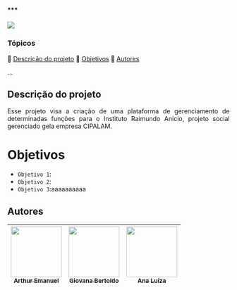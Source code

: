 <h4>***</h4> 

<img loading="lazy" src="https://img.shields.io/badge/Status-Em_Desenvolvimento-gren--"/>

### Tópicos 

:small_blue_diamond: [Descrição do projeto](#descrição-do-projeto)
:small_blue_diamond: [Objetivos](#objetivos)
:small_blue_diamond: [Autores](#autores)

... 

## Descrição do projeto 

<p align="justify">
  Esse projeto visa a criação de uma plataforma de gerenciamento de determinadas funções para o Instituto Raimundo Anício, projeto social gerenciado gela empresa CIPALAM.
</p>

#  Objetivos

- `Objetivo 1`: 
- `Objetivo 2`: 
- `Objetivo 3`:aaaaaaaaaa

## Autores


| [<img loading="lazy" src="https://avatars.githubusercontent.com/u/161357772?v=4" width=115><br><sub>Arthur Emanuel</sub>](https://github.com/ArthurEmanuel148) |  [<img loading="lazy" src="https://avatars.githubusercontent.com/u/162634099?v=4" width=115><br><sub>Giovana Bertoldo</sub>](https://github.com/prazerbertoldo) | [<img loading="lazy" src="https://avatars.githubusercontent.com/u/141276601?v=4" width=115><br><sub>Ana Luíza</sub>](https://github.com/Lubina01) |
| :---: | :---: | :---: |
